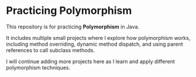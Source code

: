 # Practicing Polymorphism

This repository is for practicing **Polymorphism** in Java.

It includes multiple small projects where I explore how polymorphism works, including method overriding, dynamic method dispatch, and using parent references to call subclass methods.

I will continue adding more projects here as I learn and apply different polymorphism techniques.
